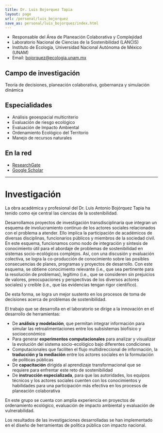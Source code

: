 ```yaml
---
title: Dr. Luis Bojorquez Tapia
layout: page
url: /personal/luis_bojorquez
save_as: personal/luis_bojorquez/index.html
---
```



- Responsable del Área de Planeación Colaborativa y Complejidad
- Laboratorio Nacional de Ciencias de la Sostenibilidad (LANCIS)
- Instituto de Ecología, Universidad Nacional Autónoma de México (UNAM)
- Email: bojorquez@ecologia.unam.mx


## Campo de investigación

Teoría de decisiones, planeación colaborativa, gobernanza y simulación dinámica

## Especialidades

- Análisis geoespacial multicriterio
- Evaluación de riesgo ecológico
- Evaluación de Impacto Ambiental
- Ordenamiento Ecológico del Territorio
- Manejo de recursos naturales


## En la red

- [ResearchGate](https://www.researchgate.net/profile/Luis_Bojorquez-Tapia)
- [Google Scholar](https://scholar.google.com/citations?user=vhyzPNkAAAAJ&hl=es)

--------

# Investigación

La obra académica y profesional del Dr. Luis Antonio Bojórquez Tapia ha tenido como eje central las ciencias de la sostenibilidad. 

Desarrollamos proyectos de investigación transdisciplinaria que
integran un esquema de involucramiento continuo de los actores
sociales relacionados con el problema a atender. Ello implica la
participación de académicos de diversas disciplinas, funcionarios
públicos y miembros de la sociedad civil. En este esquema, funcionamos
como nodo de integración y síntesis de conocimiento útil para el
abordaje de problemas de sostenibilidad en sistemas socio-ecológicos
complejos. Así, con una discusión y evaluación colectiva, se logra la
co-producción de conocimiento sobre las posibles consecuencias de
planes, programas y proyectos de desarrollo. Con este esquema, se
obtiene conocimiento relevante (i.e., que sea pertinente para la
resolución de problemas), legítimo (i.e., que se consideren sin
prejuicios de valores, preocupaciones y perspectivas de los diversos
actores sociales) y creíble (i.e., que las evidencias tengan rigor
científico).

De esta forma, se logra un mejor sustento en los procesos de toma de
decisiones acerca de problemas de sostenibilidad.

El trabajo que se desarrolla en el laboratorio se dirige a la innovación
en el desarrollo de herramientas:

-   De **análisis y modelación**, que permitan integrar información para
	simular las retroalimentaciones entre los subsistemas biofísico y
	socioeconómico
-   Para generar **experimentos computacionales** para analizar y
	visualizar la evolución del sistema socio-ecológico bajo diferentes
	condiciones
-   Computacionales que faciliten el flujo multidireccional de
	información, la **traducción y la mediación** entre los actores
	sociales en la formulación de políticas públicas
-   De **capacitación** dirigida al aprendizaje transformacional que se
	requiere para enfrentar este reto de sostenibilidad
-   De **instrucción especializada**, para que las autoridades, los
	equipos técnicos y los actores sociales cuenten con los
	conocimientos y habilidades para una participación más efectiva en
	los procesos de planeación colaborativa

En este grupo se cuenta con amplia experiencia en proyectos de
ordenamiento ecológico, evaluación de impacto ambiental y evaluación
de vulnerabilidad.

Los resultados de las investigaciones desarrolladas se han implementado
en el diseño de herramientas de política pública con impacto nacional.


<!--
De la página de Megadapt:

Investigador Principal MEGADAPT
Investigador Titular "B"
Laboratorio Nacional de Ciencias de la Sostenibilidad (LANCIS)
Instituto de Ecología, Universidad Nacional Autónoma de México (UNAM)
Página personal: http://web.ecologia.unam.mx/laboratorios/bojorquez/index.php/8-pincipal
Email: bojorquez@ecologia.unam.mx
Field of research:
Sustainability science and collaborative planning

Experto en:
Análisis de toma de decisiones y desarrollo de herramientas para la modelación espacial; análisis de aptitud territorial; Evaluación de Impacto Ambiental; Ordenamiento Ecológico del Territorio; manejo de cuencas hidrográficas, modelación de distribución de especies, diseño de reservas naturales e identificación de áreas prioritarias para la conservación; integración de instrumentos de análisis (ej., modelación multicriterio, lógica difusa y programación matemática) en Sistemas de Información Geográfica; planeación colaborativa

Función en MEGADAPT:
Coordinador del proyecto
Líder del equipo de integración
Responsable del modelo de integración GIS-MCDA
-->
